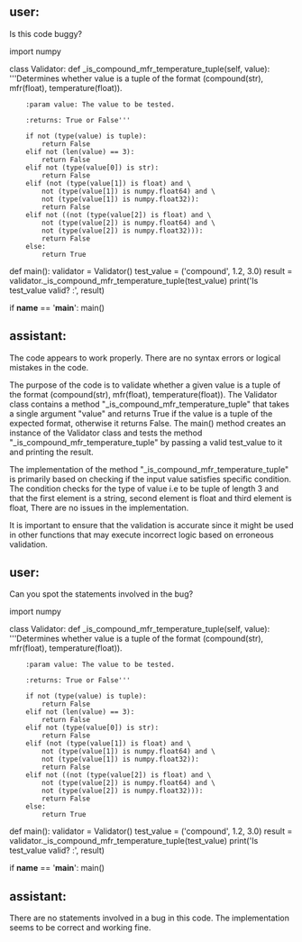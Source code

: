 ## user:
Is this code buggy?

























import numpy


class Validator:
    def _is_compound_mfr_temperature_tuple(self, value):
        '''Determines whether value is a tuple of the format
        (compound(str), mfr(float), temperature(float)).

        :param value: The value to be tested.

        :returns: True or False'''
        
        if not (type(value) is tuple):
            return False
        elif not (len(value) == 3):
            return False
        elif not (type(value[0]) is str):
            return False
        elif (not (type(value[1]) is float) and \
            not (type(value[1]) is numpy.float64) and \
            not (type(value[1]) is numpy.float32)):
            return False
        elif not ((not (type(value[2]) is float) and \
            not (type(value[2]) is numpy.float64) and \
            not (type(value[2]) is numpy.float32))):
            return False
        else:
            return True


def main():
    validator = Validator()
    test_value = ('compound', 1.2, 3.0)
    result = validator._is_compound_mfr_temperature_tuple(test_value)
    print('Is test_value valid? :', result)


if __name__ == '__main__':
    main()

## assistant:
The code appears to work properly. There are no syntax errors or logical mistakes in the code.

The purpose of the code is to validate whether a given value is a tuple of the format (compound(str), mfr(float), temperature(float)). The Validator class contains a method "_is_compound_mfr_temperature_tuple" that takes a single argument "value" and returns True if the value is a tuple of the expected format, otherwise it returns False. The main() method creates an instance of the Validator class and tests the method "_is_compound_mfr_temperature_tuple" by passing a valid test_value to it and printing the result.

The implementation of the method "_is_compound_mfr_temperature_tuple" is primarily based on checking if the input value satisfies specific condition. The condition checks for the type of value i.e to be tuple of length 3 and that the first element is a string, second element is float and third element is float, There are no issues in the implementation.

It is important to ensure that the validation is accurate since it might be used in other functions that may execute incorrect logic based on erroneous validation.

## user:
Can you spot the statements involved in the bug?

























import numpy


class Validator:
    def _is_compound_mfr_temperature_tuple(self, value):
        '''Determines whether value is a tuple of the format
        (compound(str), mfr(float), temperature(float)).

        :param value: The value to be tested.

        :returns: True or False'''
        
        if not (type(value) is tuple):
            return False
        elif not (len(value) == 3):
            return False
        elif not (type(value[0]) is str):
            return False
        elif (not (type(value[1]) is float) and \
            not (type(value[1]) is numpy.float64) and \
            not (type(value[1]) is numpy.float32)):
            return False
        elif not ((not (type(value[2]) is float) and \
            not (type(value[2]) is numpy.float64) and \
            not (type(value[2]) is numpy.float32))):
            return False
        else:
            return True


def main():
    validator = Validator()
    test_value = ('compound', 1.2, 3.0)
    result = validator._is_compound_mfr_temperature_tuple(test_value)
    print('Is test_value valid? :', result)


if __name__ == '__main__':
    main()

## assistant:
There are no statements involved in a bug in this code. The implementation seems to be correct and working fine.

